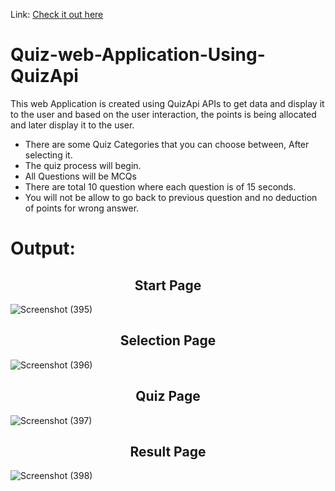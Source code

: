 Link: <a href="https://mernfirst.luckytaorem.epizy.com/">Check it out here</a>
# Quiz-web-Application-Using-QuizApi
This web Application is created using QuizApi APIs to get data and display it to the user and based on the user interaction, the points is being allocated and later display it to the user.
<ul>
<li>There are some Quiz Categories that you can choose between, After selecting it.</li>
<li>The quiz process will begin.</li>
<li>All Questions will be MCQs</li>
<li>There are total 10 question where each question is of 15 seconds.</li>
<li>You will not be allow to go back to previous question and no deduction of points for wrong answer.</li>
</ul>
<h1>Output:</h1>
<h2 align="center">Start Page</h2>

![Screenshot (395)](https://github.com/LuckyTaorem/Quiz-web-Application-Using-QuizApi/assets/67669132/3db610e7-48ac-4ab8-8398-fa6c38abfd0e)

<h2 align="center">Selection Page</h2>

![Screenshot (396)](https://github.com/LuckyTaorem/Quiz-web-Application-Using-QuizApi/assets/67669132/1bdc9eb3-d346-4ee8-abba-831bc8714f87)

<h2 align="center">Quiz Page</h2>

![Screenshot (397)](https://github.com/LuckyTaorem/Quiz-web-Application-Using-QuizApi/assets/67669132/ce580a59-716f-449e-ab7a-ba838c2b7585)

<h2 align="center">Result Page</h2>

![Screenshot (398)](https://github.com/LuckyTaorem/Quiz-web-Application-Using-QuizApi/assets/67669132/ba2093e8-1b58-4613-a972-9dde104724e8)
